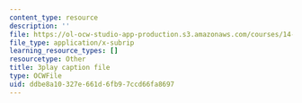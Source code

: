 ```yaml
---
content_type: resource
description: ''
file: https://ol-ocw-studio-app-production.s3.amazonaws.com/courses/14-01sc-principles-of-microeconomics-fall-2011/ddbe8a10327e661d6fb97ccd66fa8697_WbE2USh7RKI.srt
file_type: application/x-subrip
learning_resource_types: []
resourcetype: Other
title: 3play caption file
type: OCWFile
uid: ddbe8a10-327e-661d-6fb9-7ccd66fa8697
---
```

